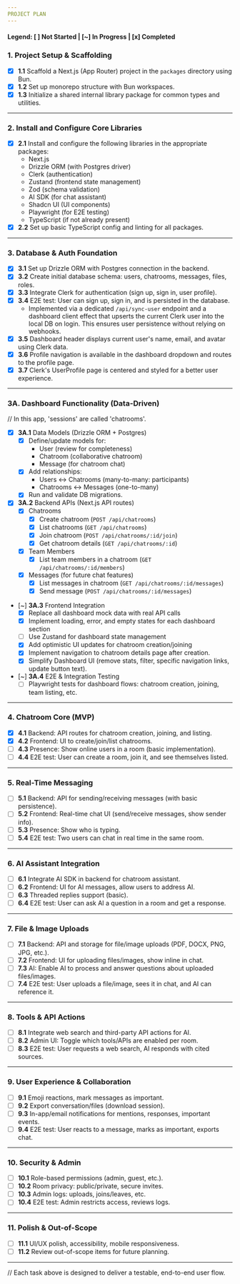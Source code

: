 ```yaml
---
PROJECT PLAN
---
```


#### Legend: [ ] Not Started | [~] In Progress | [x] Completed

### 1. Project Setup & Scaffolding

- [x] **1.1** Scaffold a Next.js (App Router) project in the `packages` directory using Bun.
- [x] **1.2** Set up monorepo structure with Bun workspaces.
- [x] **1.3** Initialize a shared internal library package for common types and utilities.

---

### 2. Install and Configure Core Libraries

- [x] **2.1** Install and configure the following libraries in the appropriate packages:
  - Next.js
  - Drizzle ORM (with Postgres driver)
  - Clerk (authentication)
  - Zustand (frontend state management)
  - Zod (schema validation)
  - AI SDK (for chat assistant)
  - Shadcn UI (UI components)
  - Playwright (for E2E testing)
  - TypeScript (if not already present)
- [x] **2.2** Set up basic TypeScript config and linting for all packages.

---

### 3. Database & Auth Foundation

- [x] **3.1** Set up Drizzle ORM with Postgres connection in the backend.
- [x] **3.2** Create initial database schema: users, chatrooms, messages, files, roles.
- [x] **3.3** Integrate Clerk for authentication (sign up, sign in, user profile).
- [x] **3.4** E2E test: User can sign up, sign in, and is persisted in the database.
  - Implemented via a dedicated `/api/sync-user` endpoint and a dashboard client effect that upserts the current Clerk user into the local DB on login. This ensures user persistence without relying on webhooks.
- [x] **3.5** Dashboard header displays current user's name, email, and avatar using Clerk data.
- [x] **3.6** Profile navigation is available in the dashboard dropdown and routes to the profile page.
- [x] **3.7** Clerk's UserProfile page is centered and styled for a better user experience.

---

### 3A. Dashboard Functionality (Data-Driven)

// In this app, 'sessions' are called 'chatrooms'.

- [x] **3A.1** Data Models (Drizzle ORM + Postgres)
  - [x] Define/update models for:
    - User (review for completeness)
    - Chatroom (collaborative chatroom)
    - Message (for chatroom chat)
  - [x] Add relationships:
    - Users ↔ Chatrooms (many-to-many: participants)
    - Chatrooms ↔ Messages (one-to-many)
  - [x] Run and validate DB migrations.

- [x] **3A.2** Backend APIs (Next.js API routes)
  - [x] Chatrooms
    - [x] Create chatroom (`POST /api/chatrooms`)
    - [x] List chatrooms (`GET /api/chatrooms`)
    - [x] Join chatroom (`POST /api/chatrooms/:id/join`)
    - [x] Get chatroom details (`GET /api/chatrooms/:id`)
  - [x] Team Members
    - [x] List team members in a chatroom (`GET /api/chatrooms/:id/members`)
  - [x] Messages (for future chat features)
    - [x] List messages in chatroom (`GET /api/chatrooms/:id/messages`)
    - [x] Send message (`POST /api/chatrooms/:id/messages`)

- [~] **3A.3** Frontend Integration
  - [x] Replace all dashboard mock data with real API calls
  - [x] Implement loading, error, and empty states for each dashboard section
  - [ ] Use Zustand for dashboard state management
  - [x] Add optimistic UI updates for chatroom creation/joining
  - [x] Implement navigation to chatroom details page after creation.
  - [x] Simplify Dashboard UI (remove stats, filter, specific navigation links, update button text).

- [~] **3A.4** E2E & Integration Testing
  - [ ] Playwright tests for dashboard flows: chatroom creation, joining, team listing, etc.

---

### 4. Chatroom Core (MVP)

- [x] **4.1** Backend: API routes for chatroom creation, joining, and listing.
- [x] **4.2** Frontend: UI to create/join/list chatrooms.
- [ ] **4.3** Presence: Show online users in a room (basic implementation).
- [ ] **4.4** E2E test: User can create a room, join it, and see themselves listed.

---

### 5. Real-Time Messaging

- [ ] **5.1** Backend: API for sending/receiving messages (with basic persistence).
- [ ] **5.2** Frontend: Real-time chat UI (send/receive messages, show sender info).
- [ ] **5.3** Presence: Show who is typing.
- [ ] **5.4** E2E test: Two users can chat in real time in the same room.

---

### 6. AI Assistant Integration

- [ ] **6.1** Integrate AI SDK in backend for chatroom assistant.
- [ ] **6.2** Frontend: UI for AI messages, allow users to address AI.
- [ ] **6.3** Threaded replies support (basic).
- [ ] **6.4** E2E test: User can ask AI a question in a room and get a response.

---

### 7. File & Image Uploads

- [ ] **7.1** Backend: API and storage for file/image uploads (PDF, DOCX, PNG, JPG, etc.).
- [ ] **7.2** Frontend: UI for uploading files/images, show inline in chat.
- [ ] **7.3** AI: Enable AI to process and answer questions about uploaded files/images.
- [ ] **7.4** E2E test: User uploads a file/image, sees it in chat, and AI can reference it.

---

### 8. Tools & API Actions

- [ ] **8.1** Integrate web search and third-party API actions for AI.
- [ ] **8.2** Admin UI: Toggle which tools/APIs are enabled per room.
- [ ] **8.3** E2E test: User requests a web search, AI responds with cited sources.

---

### 9. User Experience & Collaboration

- [ ] **9.1** Emoji reactions, mark messages as important.
- [ ] **9.2** Export conversation/files (download session).
- [ ] **9.3** In-app/email notifications for mentions, responses, important events.
- [ ] **9.4** E2E test: User reacts to a message, marks as important, exports chat.

---

### 10. Security & Admin

- [ ] **10.1** Role-based permissions (admin, guest, etc.).
- [ ] **10.2** Room privacy: public/private, secure invites.
- [ ] **10.3** Admin logs: uploads, joins/leaves, etc.
- [ ] **10.4** E2E test: Admin restricts access, reviews logs.

---

### 11. Polish & Out-of-Scope

- [ ] **11.1** UI/UX polish, accessibility, mobile responsiveness.
- [ ] **11.2** Review out-of-scope items for future planning.

---

// Each task above is designed to deliver a testable, end-to-end user flow.
